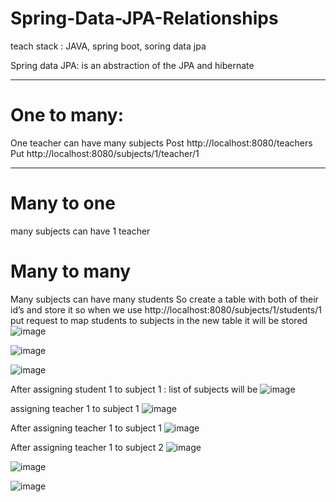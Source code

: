 # Spring-Data-JPA-Relationships

teach stack : JAVA, spring boot, soring data jpa

Spring data JPA: is an abstraction of the JPA and hibernate
__________________________________________________________________________________________________________________
# One to many:
One teacher can have many subjects
Post http://localhost:8080/teachers
Put http://localhost:8080/subjects/1/teacher/1
________________________________________________________________________________________________________________
# Many to one

many subjects can have 1 teacher

# Many to many
Many subjects can have many students
So create a table with both of their id’s and store it so when we use http://localhost:8080/subjects/1/students/1  put request to map students to subjects in the new table it will be stored
![image](https://github.com/shwethaj1104/Spring-Data-JPA-Relationships/assets/107784718/10bc5873-cc29-4c72-9e9e-dfd6412f1c5c)

![image](https://github.com/shwethaj1104/Spring-Data-JPA-Relationships/assets/107784718/d480176a-22c2-4642-9114-5f2642a0a265)

![image](https://github.com/shwethaj1104/Spring-Data-JPA-Relationships/assets/107784718/5cd84367-e6b7-44a7-be41-fb7a6cf6a9ef)

After assigning student 1 to subject 1  : list of subjects will be 
![image](https://github.com/shwethaj1104/Spring-Data-JPA-Relationships/assets/107784718/1e9a00e5-0cfc-4149-b728-173131ad8858)

assigning teacher 1 to subject 1
![image](https://github.com/shwethaj1104/Spring-Data-JPA-Relationships/assets/107784718/965263ed-f4cd-4808-a061-b7f3354afc47)

After assigning teacher 1 to subject 1
![image](https://github.com/shwethaj1104/Spring-Data-JPA-Relationships/assets/107784718/8f231d6e-6987-438e-9f61-e9f1f5c14e6d)

After assigning teacher 1 to subject 2
![image](https://github.com/shwethaj1104/Spring-Data-JPA-Relationships/assets/107784718/9e0a0528-a09c-4d0c-9ac1-d2951f078b52)

![image](https://github.com/shwethaj1104/Spring-Data-JPA-Relationships/assets/107784718/1ee03dab-b089-4c00-9cea-2e69063b4e97)

![image](https://github.com/shwethaj1104/Spring-Data-JPA-Relationships/assets/107784718/9e32d11c-0298-46df-b7a5-42c3d61d5c8c)


